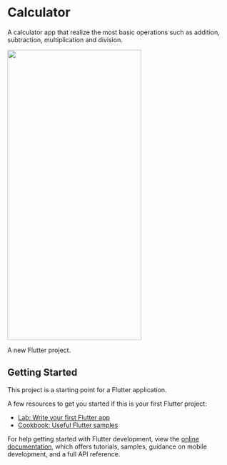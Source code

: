 # Calculator

A calculator app that realize the most basic operations such as addition, subtraction, multiplication and division.

<img src="https://github.com/luamendonca21/Marine-Trips-App/blob/master/assets/Readme/login.jpeg" width="300" height="650">

A new Flutter project.

## Getting Started

This project is a starting point for a Flutter application.

A few resources to get you started if this is your first Flutter project:

- [Lab: Write your first Flutter app](https://docs.flutter.dev/get-started/codelab)
- [Cookbook: Useful Flutter samples](https://docs.flutter.dev/cookbook)

For help getting started with Flutter development, view the
[online documentation](https://docs.flutter.dev/), which offers tutorials,
samples, guidance on mobile development, and a full API reference.
